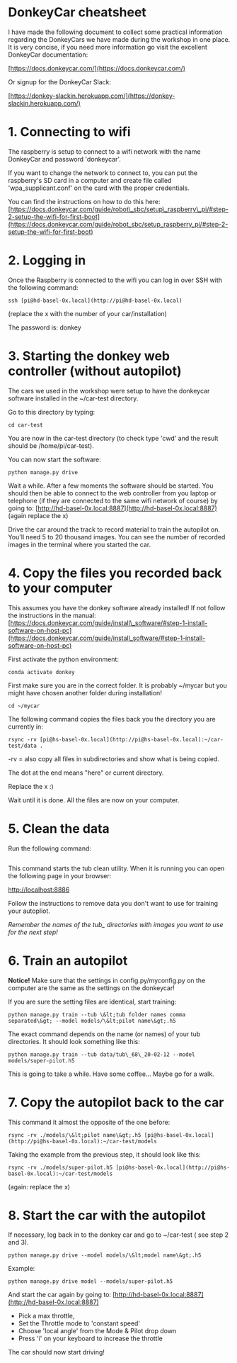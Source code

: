 # DonkeyCar cheatsheet

I have made the following document to collect some practical information regarding the DonkeyCars we have made during the workshop in one place. It is very concise, if you need more information go visit the excellent DonkeyCar documentation:

[https://docs.donkeycar.com/](https://docs.donkeycar.com/)

Or signup for the DonkeyCar Slack:

[https://donkey-slackin.herokuapp.com/](https://donkey-slackin.herokuapp.com/)

# 1. Connecting to wifi

The raspberry is setup to connect to a wifi network with the name DonkeyCar and password &#39;donkeycar&#39;.

If you want to change the network to connect to, you can put the raspberry&#39;s SD card in a computer and create file called &#39;wpa\_supplicant.conf&#39; on the card with the proper credentials.

You can find the instructions on how to do this here:
[https://docs.donkeycar.com/guide/robot\_sbc/setup\_raspberry\_pi/#step-2-setup-the-wifi-for-first-boot](https://docs.donkeycar.com/guide/robot_sbc/setup_raspberry_pi/#step-2-setup-the-wifi-for-first-boot)

# 2. Logging in

Once the Raspberry is connected to the wifi you can log in over SSH with the following command:

```
ssh [pi@hd-basel-0x.local](http://pi@hd-basel-0x.local)
```

(replace the x with the number of your car/installation)

The password is: donkey

# 3. Starting the donkey web controller (without autopilot)

The cars we used in the workshop were setup to have the donkeycar software installed in the ~/car-test directory.

Go to this directory by typing:

```
cd car-test
```

You are now in the car-test directory (to check type &#39;cwd&#39; and the result should be /home/pi/car-test).

You can now start the software:

```
python manage.py drive
```

Wait a while. After a few moments the software should be started. You should then be able to connect to the web controller from you laptop or telephone (if they are connected to the same wifi network of course) by going to: [http://hd-basel-0x.local:8887](http://hd-basel-0x.local:8887) (again replace the x)

Drive the car around the track to record material to train the autopilot on. You&#39;ll need 5 to 20 thousand images. You can see the number of recorded images in the terminal where you started the car.

# 4. Copy the files you recorded back to your computer

This assumes you have the donkey software already installed! If not follow the instructions in the manual: [https://docs.donkeycar.com/guide/install\_software/#step-1-install-software-on-host-pc](https://docs.donkeycar.com/guide/install_software/#step-1-install-software-on-host-pc)

First activate the python environment:

```
conda activate donkey
```

First make sure you are in the correct folder. It is probably ~/mycar but you might have chosen another folder during installation!

```
cd ~/mycar
```

The following command copies the files back you the directory you are currently in:

```
rsync -rv [pi@hs-basel-0x.local](http://pi@hs-basel-0x.local):~/car-test/data .
```

-rv = also copy all files in subdirectories and show what is being copied.

The dot at the end means &quot;here&quot; or current directory.

Replace the x :)

Wait until it is done. All the files are now on your computer.



# 5. Clean the data

Run the following command:

```donkey tubclean data/
```

This command starts the tub clean utility. When it is running you can open the following page in your browser:

[http://localhost:8886](http://localhost:8886)

Follow the instructions to remove data you don&#39;t want to use for training your autopliot.

_Remember the names of the tub\_ directories with images you want to use for the next step!_

# 6. Train an autopilot

**Notice!** Make sure that the settings in config.py/myconfig.py on the computer are the same as the settings on the donkeycar!

If you are sure the setting files are identical, start training:

```
python manage.py train --tub \&lt;tub folder names comma separated\&gt; --model models/\&lt;pilot name\&gt;.h5
```

The exact command depends on the name (or names) of your tub directories. It should look something like this:

```
python manage.py train --tub data/tub\_68\_20-02-12 --model models/super-pilot.h5
```

This is going to take a while. Have some coffee… Maybe go for a walk.



# 7. Copy the autopilot back to the car

This command it almost the opposite of the one before:

```
rsync -rv ./models/\&lt;pilot name\&gt;.h5 [pi@hs-basel-0x.local](http://pi@hs-basel-0x.local):~/car-test/models
```

Taking the example from the previous step, it should look like this:

```
rsync -rv ./models/super-pilot.h5 [pi@hs-basel-0x.local](http://pi@hs-basel-0x.local):~/car-test/models
```

(again: replace the x)

# 8. Start the car with the autopilot

If necessary, log back in to the donkey car and go to ~/car-test ( see step 2 and 3).

```
python manage.py drive --model models/\&lt;model name\&gt;.h5
```

Example:

```
python manage.py drive model --models/super-pilot.h5
```

And start the car again by going to: [http://hd-basel-0x.local:8887](http://hd-basel-0x.local:8887)

- Pick a max throttle,
- Set the Throttle mode to &#39;constant speed&#39;
- Choose &#39;local angle&#39; from the Mode &amp; Pilot drop down
- Press &#39;i&#39; on your keyboard to increase the throttle

The car should now start driving!